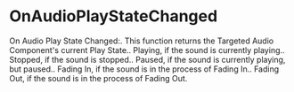 # OnAudioPlayStateChanged

On Audio Play State Changed:. This function returns the Targeted Audio Component's current Play State.. Playing, if the sound is currently playing.. Stopped, if the sound is stopped.. Paused, if the sound is currently playing, but paused.. Fading In, if the sound is in the process of Fading In.. Fading Out, if the sound is in the process of Fading Out.

